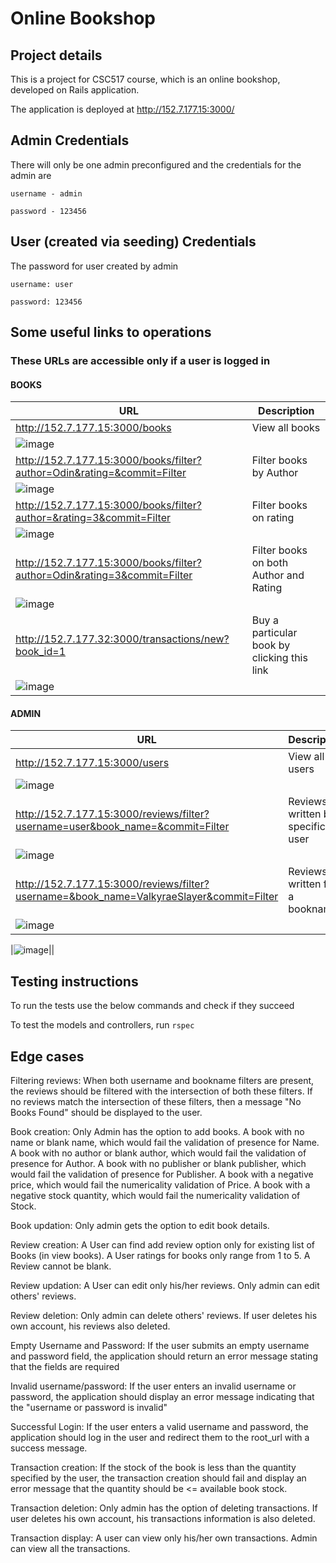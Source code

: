 # Online Bookshop

## Project details
This is a project for CSC517 course, which is an online bookshop, developed on Rails application.

The application is deployed at http://152.7.177.15:3000/

## Admin Credentials 

There will only be one admin preconfigured and the credentials for the admin are

`username - admin`

`password - 123456`

## User (created via seeding) Credentials 

The password for user created by admin 

`username: user`

`password: 123456`

## Some useful links to operations

### These URLs are accessible only if a user is logged in

#### BOOKS 

|URL|Description|
|---|---|
|http://152.7.177.15:3000/books | View all books |
|![image](https://media.github.ncsu.edu/user/26627/files/f9a6c04d-9faf-4531-ae24-81d313c6ad45)||
|http://152.7.177.15:3000/books/filter?author=Odin&rating=&commit=Filter|Filter books by Author|
|![image](https://media.github.ncsu.edu/user/26627/files/adcdf76a-959f-440c-9191-394980b22dee)||
|http://152.7.177.15:3000/books/filter?author=&rating=3&commit=Filter | Filter books on rating |  
|![image](https://media.github.ncsu.edu/user/26627/files/6a17fe3c-e23b-4453-b0a9-13d5cdd3daa8)||
|http://152.7.177.15:3000/books/filter?author=Odin&rating=3&commit=Filter | Filter books on both Author and Rating|
|![image](https://media.github.ncsu.edu/user/26627/files/a7b50258-4b94-4a70-b9c3-119e2b22e9fc)||
|http://152.7.177.32:3000/transactions/new?book_id=1 | Buy a particular book by clicking this link|
|![image](https://media.github.ncsu.edu/user/26627/files/6643b42a-a3ca-479f-a187-7f418c1c1233)||

#### ADMIN
 
|URL|Description|
|---|---|
|http://152.7.177.15:3000/users | View all users |
|![image](https://media.github.ncsu.edu/user/26627/files/618c3802-2635-4e50-bef5-d5b6ae8a2e61)||
|http://152.7.177.15:3000/reviews/filter?username=user&book_name=&commit=Filter| Reviews written by a specific user |
|![image](https://media.github.ncsu.edu/user/26627/files/8f2ba115-92f1-471f-8a63-26e24a3bfb13)||
|http://152.7.177.15:3000/reviews/filter?username=&book_name=ValkyraeSlayer&commit=Filter| Reviews written for a bookname |
|![image](https://media.github.ncsu.edu/user/26627/files/58b79cd9-8d57-41bb-8fd1-247d22bdce40)||

|![image](https://media.github.ncsu.edu/user/26627/files/31f8917b-429a-403f-8892-414bb4e91859)||



## Testing instructions

To run the tests use the below commands and check if they succeed

To test the models and controllers, run
`rspec`

## Edge cases

Filtering reviews: 
When both username and bookname filters are present, the reviews should be filtered with the intersection of both these filters. If no reviews match the intersection of these filters, then a message "No Books Found" should be displayed to the user.

Book creation: 
Only Admin has the option to add books.
A book with no name or blank name, which would fail the validation of presence for Name.
A book with no author or blank author, which would fail the validation of presence for Author.
A book with no publisher or blank publisher, which would fail the validation of presence for Publisher.
A book with a negative price, which would fail the numericality validation of Price.
A book with a negative stock quantity, which would fail the numericality validation of Stock.

Book updation: 
Only admin gets the option to edit book details.

Review creation: 
A User can find add review option only for existing list of Books (in view books).
A User ratings for books only range from 1 to 5.
A Review cannot be blank. 

Review updation: 
A User can edit only his/her reviews.
Only admin can edit others' reviews.

Review deletion:
Only admin can delete others' reviews.
If user deletes his own account, his reviews also deleted.

Empty Username and Password:
If the user submits an empty username and password field, the application should return an error message stating that the fields are required

Invalid username/password:
If the user enters an invalid username or password, the application should display an error message indicating that the "username or password is invalid"

Successful Login:
If the user enters a valid username and password, the application should log in the user and redirect them to the root_url with a success message.

Transaction creation:
If the stock of the book is less than the quantity specified by the user, the transaction creation should fail and display an error message that the quantity should be <= available book stock.

Transaction deletion:
Only admin has the option of deleting transactions.
If user deletes his own account, his transactions information is also deleted.

Transaction display:
A user can view only his/her own transactions. Admin can view all the transactions.
